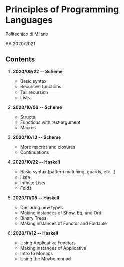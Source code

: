 # Principles of Programming Languages
Politecnico di Milano

AA 2020/2021


Contents
--------

1. **2020/09/22 -- Scheme**
    * Basic syntax
    * Recursive functions
    * Tail recursion
    * Lists

2. **2020/10/06 -- Scheme**
    * Structs
    * Functions with rest argument
    * Macros

3. **2020/10/13 -- Scheme**
    * More macros and closures
    * Continuations

4. **2020/10/22 -- Haskell**
    * Basic syntax (pattern matching, guards, etc...)
    * Lists
    * Infinite Lists
    * Folds

5. **2020/11/05 -- Haskell**
    * Declaring new types
    * Making instances of Show, Eq, and Ord
    * Binary Trees
    * Making instances of Functor and Foldable

6. **2020/11/12 -- Haskell**
    * Using Applicative Functors
    * Making instances of Applicative
    * Intro to Monads
    * Using the Maybe monad
